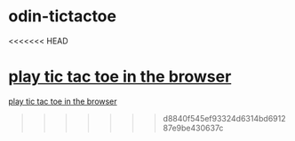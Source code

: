 # odin-tictactoe
<<<<<<< HEAD

[play tic tac toe in the browser](https://nleake.github.io/odin-tictactoe/)
=======
[play tic tac toe in the browser](https://nleake.github.io/odin-tictactoe/)
>>>>>>> d8840f545ef93324d6314bd691287e9be430637c
